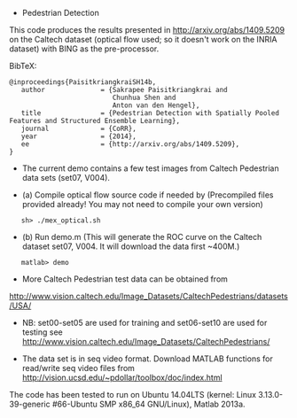 - Pedestrian Detection

This code produces the results presented in
<http://arxiv.org/abs/1409.5209>
on the Caltech dataset (optical flow used; so it doesn't work on the INRIA dataset)
with BING as the pre-processor.


BibTeX:

```
@inproceedings{PaisitkriangkraiSH14b,
   author              = {Sakrapee Paisitkriangkrai and
                          Chunhua Shen and
                          Anton van den Hengel},
   title               = {Pedestrian Detection with Spatially Pooled Features and Structured Ensemble Learning},
   journal             = {CoRR},
   year                = {2014},
   ee                  = {http://arxiv.org/abs/1409.5209},
}
```


- The current demo contains a few test images from Caltech Pedestrian data sets
(set07, V004).

- (a) Compile optical flow source code if needed by (Precompiled files provided already! You may not need to compile your own version)

`	sh> ./mex_optical.sh`

- (b) Run demo.m (This will generate the ROC curve on the Caltech dataset set07, V004. It will download the data first ~400M.)

`	matlab> demo`



- More Caltech Pedestrian test data can be obtained from

<http://www.vision.caltech.edu/Image_Datasets/CaltechPedestrians/datasets/USA/>

- NB: set00-set05 are used for training and set06-set10 are used for testing
       see <http://www.vision.caltech.edu/Image_Datasets/CaltechPedestrians/>

- The data set is in seq video format. Download MATLAB functions for read/write
       seq video files from <http://vision.ucsd.edu/~pdollar/toolbox/doc/index.html>


The code has been tested to run on Ubuntu 14.04LTS (kernel: Linux 3.13.0-39-generic #66-Ubuntu SMP x86_64 GNU/Linux),
Matlab 2013a.



